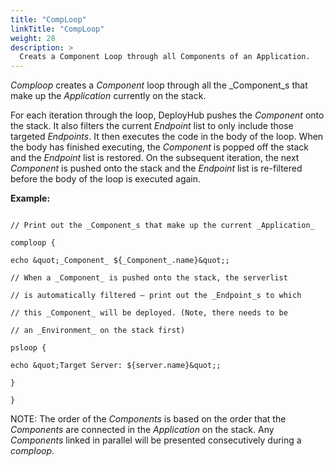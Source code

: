 ```yaml
---
title: "CompLoop"
linkTitle: "CompLoop"
weight: 28
description: >
  Creats a Component Loop through all Components of an Application. 
---
```



_Comploop_ creates a _Component_ loop through all the _Component_s that make up the _Application_ currently on the stack.

For each iteration through the loop, DeployHub pushes the _Component_ onto the stack. It also filters the current _Endpoint_ list to only include those targeted _Endpoints_. It then executes the code in the body of the loop. When the body has finished executing, the _Component_ is popped off the stack and the _Endpoint_ list is restored. On the subsequent iteration, the next _Component_ is pushed onto the stack and the _Endpoint_ list is re-filtered before the body of the loop is executed again.

**Example:**
~~~

// Print out the _Component_s that make up the current _Application_

comploop {

echo &quot;_Component_ ${_Component_.name}&quot;;

// When a _Component_ is pushed onto the stack, the serverlist

// is automatically filtered – print out the _Endpoint_s to which

// this _Component_ will be deployed. (Note, there needs to be

// an _Environment_ on the stack first)

psloop {

echo &quot;Target Server: ${server.name}&quot;;

}

}
~~~

NOTE: The order of the _Components_ is based on the order that the _Components_ are connected in the _Application_ on the stack. Any _Components_ linked in parallel will be presented consecutively during a _comploop_.